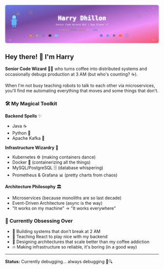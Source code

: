 ![Header](./banner.svg)

## Hey there! 👋 I'm Harry

**Senior Code Wizard** 🧙‍♂️ who turns coffee into distributed systems and occasionally debugs production at 3 AM (but who's counting? ☕).

When I'm not busy teaching robots to talk to each other via microservices, you'll find me automating everything that moves and some things that don't.

### 🛠️ My Magical Toolkit

**Backend Spells** ✨
- Java ☕
- Python 🐍
- Apache Kafka 🚀

**Infrastructure Wizardry** 🔮
- Kubernetes ⚙️ (making containers dance)
- Docker 🐳 (containerizing all the things)
- MySQL/PostgreSQL 🗄️ (database whispering)
- Prometheus & Grafana 📊 (pretty charts from chaos)

**Architecture Philosophy** 🏛️
- Microservices (because monoliths are so last decade)
- Event-Driven Architecture (async is the way)
- "It works on my machine" → "It works everywhere"

### 🎯 Currently Obsessing Over
- 🚀 Building systems that don't break at 2 AM
- 🤖 Teaching React to play nice with my backend
- 🧠 Designing architectures that scale better than my coffee addiction
- 🔥 Making infrastructure so reliable, it's boring (in a good way)

---
**Status:** Currently debugging... always debugging 🐛🔍